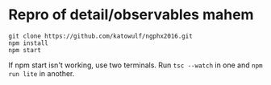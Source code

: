 
# Repro of detail/observables mahem

```
git clone https://github.com/katowulf/ngphx2016.git
npm install
npm start
```

If npm start isn't working, use two terminals. Run `tsc --watch` in one and `npm run lite` in another.